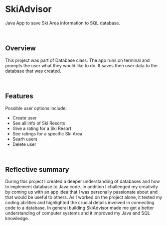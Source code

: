 # SkiAdvisor
Java App to save Ski Area information to SQL database.

<br>

## Overview

This project was part of Database class. The app runs on terminal and prompts the user what they would like to do. 
It saves then user data to the database that was created.

<br>

## Features

Possible user options include:
* Create user
* See all info of Ski Resorts
* Give a rating for a Ski Resort
* See ratings for a specific Ski Area 
* Searh users
* Delete user

<br>

## Reflective summary

During this project I created a deeper understanding of databases and how to implement database to Java code. 
In addition I challenged my creativity by coming up with an app idea that I was personally passionate about and that would be useful to others.
As I worked on the project alone, it tested my coding abilities and highlighted the crucial details involved in connecting code to a database. 
In general building SkiAdvisor made me get a better understanding of computer systems and it improved my Java and SQL knowledge. 
